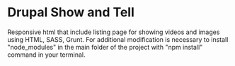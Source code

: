 # Drupal Show and Tell

Responsive html that include listing page for showing videos and images using HTML, SASS, Grunt. For additional modification is necessary to install "node_modules" in the main folder of the project with "npm install" command in your terminal.
